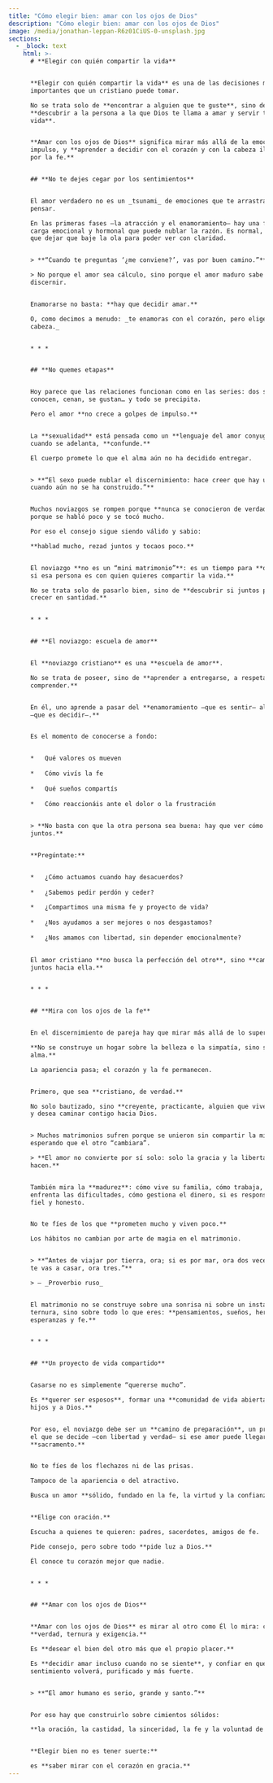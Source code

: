 ```yaml
---
title: "Cómo elegir bien: amar con los ojos de Dios"
description: "Cómo elegir bien: amar con los ojos de Dios"
image: /media/jonathan-leppan-R6z01CiUS-0-unsplash.jpg
sections:
  - _block: text
    html: >-
      # **Elegir con quién compartir la vida**


      **Elegir con quién compartir la vida** es una de las decisiones más
      importantes que un cristiano puede tomar.  

      No se trata solo de **encontrar a alguien que te guste**, sino de
      **descubrir a la persona a la que Dios te llama a amar y servir toda la
      vida**.


      **Amar con los ojos de Dios** significa mirar más allá de la emoción y del
      impulso, y **aprender a decidir con el corazón y con la cabeza iluminados
      por la fe.**


      ## **No te dejes cegar por los sentimientos**


      El amor verdadero no es un _tsunami_ de emociones que te arrastra sin
      pensar.  

      En las primeras fases —la atracción y el enamoramiento— hay una fuerte
      carga emocional y hormonal que puede nublar la razón. Es normal, pero hay
      que dejar que baje la ola para poder ver con claridad.


      > **“Cuando te preguntas ‘¿me conviene?’, vas por buen camino.”**  

      > No porque el amor sea cálculo, sino porque el amor maduro sabe
      discernir.


      Enamorarse no basta: **hay que decidir amar.**  

      O, como decimos a menudo: _te enamoras con el corazón, pero eliges con la
      cabeza._


      * * *


      ## **No quemes etapas**


      Hoy parece que las relaciones funcionan como en las series: dos se
      conocen, cenan, se gustan… y todo se precipita.  

      Pero el amor **no crece a golpes de impulso.**


      La **sexualidad** está pensada como un **lenguaje del amor conyugal**, y
      cuando se adelanta, **confunde.**  

      El cuerpo promete lo que el alma aún no ha decidido entregar.


      > **“El sexo puede nublar el discernimiento: hace creer que hay unidad
      cuando aún no se ha construido.”**


      Muchos noviazgos se rompen porque **nunca se conocieron de verdad**,
      porque se habló poco y se tocó mucho.  

      Por eso el consejo sigue siendo válido y sabio:  

      **hablad mucho, rezad juntos y tocaos poco.**


      El noviazgo **no es un “mini matrimonio”**: es un tiempo para **discernir
      si esa persona es con quien quieres compartir la vida.**  

      No se trata solo de pasarlo bien, sino de **descubrir si juntos podéis
      crecer en santidad.**


      * * *


      ## **El noviazgo: escuela de amor**


      El **noviazgo cristiano** es una **escuela de amor**.  

      No se trata de poseer, sino de **aprender a entregarse, a respetar, a
      comprender.**


      En él, uno aprende a pasar del **enamoramiento —que es sentir— al amor
      —que es decidir—.**


      Es el momento de conocerse a fondo:


      *   Qué valores os mueven
          
      *   Cómo vivís la fe
          
      *   Qué sueños compartís
          
      *   Cómo reaccionáis ante el dolor o la frustración
          

      > **No basta con que la otra persona sea buena: hay que ver cómo sois
      juntos.**


      **Pregúntate:**


      *   ¿Cómo actuamos cuando hay desacuerdos?
          
      *   ¿Sabemos pedir perdón y ceder?
          
      *   ¿Compartimos una misma fe y proyecto de vida?
          
      *   ¿Nos ayudamos a ser mejores o nos desgastamos?
          
      *   ¿Nos amamos con libertad, sin depender emocionalmente?
          

      El amor cristiano **no busca la perfección del otro**, sino **caminar
      juntos hacia ella.**


      * * *


      ## **Mira con los ojos de la fe**


      En el discernimiento de pareja hay que mirar más allá de lo superficial.  

      **No se construye un hogar sobre la belleza o la simpatía, sino sobre el
      alma.**  

      La apariencia pasa; el corazón y la fe permanecen.


      Primero, que sea **cristiano, de verdad.**  

      No solo bautizado, sino **creyente, practicante, alguien que vive su fe**
      y desea caminar contigo hacia Dios.


      > Muchos matrimonios sufren porque se unieron sin compartir la misma fe,
      esperando que el otro “cambiara”.  

      > **El amor no convierte por sí solo: solo la gracia y la libertad lo
      hacen.**


      También mira la **madurez**: cómo vive su familia, cómo trabaja, cómo
      enfrenta las dificultades, cómo gestiona el dinero, si es responsable,
      fiel y honesto.


      No te fíes de los que **prometen mucho y viven poco.**  

      Los hábitos no cambian por arte de magia en el matrimonio.


      > **“Antes de viajar por tierra, ora; si es por mar, ora dos veces; y si
      te vas a casar, ora tres.”**  

      > — _Proverbio ruso_


      El matrimonio no se construye sobre una sonrisa ni sobre un instante de
      ternura, sino sobre todo lo que eres: **pensamientos, sueños, heridas,
      esperanzas y fe.**


      * * *


      ## **Un proyecto de vida compartido**


      Casarse no es simplemente “quererse mucho”.  

      Es **querer ser esposos**, formar una **comunidad de vida abierta a los
      hijos y a Dios.**


      Por eso, el noviazgo debe ser un **camino de preparación**, un proceso en
      el que se decide —con libertad y verdad— si ese amor puede llegar a ser
      **sacramento.**


      No te fíes de los flechazos ni de las prisas.  

      Tampoco de la apariencia o del atractivo.  

      Busca un amor **sólido, fundado en la fe, la virtud y la confianza.**


      **Elige con oración.**  

      Escucha a quienes te quieren: padres, sacerdotes, amigos de fe.  

      Pide consejo, pero sobre todo **pide luz a Dios.**  

      Él conoce tu corazón mejor que nadie.


      * * *


      ## **Amar con los ojos de Dios**


      **Amar con los ojos de Dios** es mirar al otro como Él lo mira: con
      **verdad, ternura y exigencia.**  

      Es **desear el bien del otro más que el propio placer.**  

      Es **decidir amar incluso cuando no se siente**, y confiar en que el
      sentimiento volverá, purificado y más fuerte.


      > **“El amor humano es serio, grande y santo.”**


      Por eso hay que construirlo sobre cimientos sólidos:  

      **la oración, la castidad, la sinceridad, la fe y la voluntad de servir.**


      **Elegir bien no es tener suerte:**  

      es **saber mirar con el corazón en gracia.**
---
```

